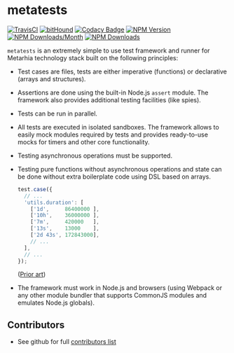 # metatests

[![TravisCI](https://travis-ci.org/metarhia/metatests.svg?branch=master)](https://travis-ci.org/metarhia/metatests)
[![bitHound](https://www.bithound.io/github/metarhia/metatests/badges/score.svg)](https://www.bithound.io/github/metarhia/metatests)
[![Codacy Badge](https://api.codacy.com/project/badge/Grade/79d81f700ad441568d1dc6cca687ea77)](https://www.codacy.com/app/metarhia/metatests)
[![NPM Version](https://badge.fury.io/js/metatests.svg)](https://badge.fury.io/js/metatests)
[![NPM Downloads/Month](https://img.shields.io/npm/dm/metatests.svg)](https://www.npmjs.com/package/metatests)
[![NPM Downloads](https://img.shields.io/npm/dt/metatests.svg)](https://www.npmjs.com/package/metatests)

`metatests` is an extremely simple to use test framework and runner for Metarhia
technology stack built on the following principles:

* Test cases are files, tests are either imperative (functions) or declarative
  (arrays and structures).

* Assertions are done using the built-in Node.js `assert` module. The framework
  also provides additional testing facilities (like spies).

* Tests can be run in parallel.

* All tests are executed in isolated sandboxes. The framework allows to easily
  mock modules required by tests and provides ready-to-use mocks for timers and
  other core functionality.

* Testing asynchronous operations must be supported.

* Testing pure functions without asynchronous operations and state can be done
  without extra boilerplate code using DSL based on arrays.

  ```javascript
  test.case({
    // ...
    'utils.duration': [
      ['1d',     86400000 ],
      ['10h',    36000000 ],
      ['7m',     420000   ],
      ['13s',    13000    ],
      ['2d 43s', 172843000],
      // ...
    ],
    // ...
  });
  ```

  ([Prior art](https://github.com/metarhia/impress/blob/master/tests/unittests/api.common.test.js))

* The framework must work in Node.js and browsers (using Webpack or any other
  module bundler that supports CommonJS modules and emulates Node.js globals).

## Contributors

  - See github for full [contributors list](https://github.com/metarhia/metatests/graphs/contributors)
